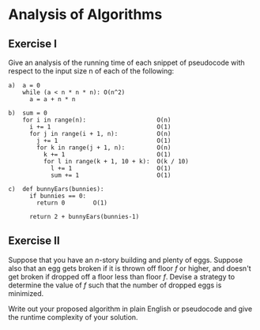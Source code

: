 # Analysis of Algorithms

## Exercise I

Give an analysis of the running time of each snippet of
pseudocode with respect to the input size n of each of the following:

```
a)  a = 0
    while (a < n * n * n): O(n^2)
      a = a + n * n
```

```
b)  sum = 0
    for i in range(n):                    O(n)
      i += 1                              O(1)
      for j in range(i + 1, n):           O(n)
        j += 1                            O(1)
        for k in range(j + 1, n):         O(n)
          k += 1                          O(1)
          for l in range(k + 1, 10 + k):  O(k / 10)
            l += 1                        O(1)
            sum += 1                      O(1)
```

```
c)  def bunnyEars(bunnies):
      if bunnies == 0:
        return 0        O(1)

      return 2 + bunnyEars(bunnies-1)
```

## Exercise II

Suppose that you have an _n_-story building and plenty of eggs. Suppose also that an egg gets broken if it is thrown off floor _f_ or higher, and doesn't get broken if dropped off a floor less than floor _f_. Devise a strategy to determine the value of _f_ such that the number of dropped eggs is minimized.

Write out your proposed algorithm in plain English or pseudocode and give the runtime complexity of your solution.
